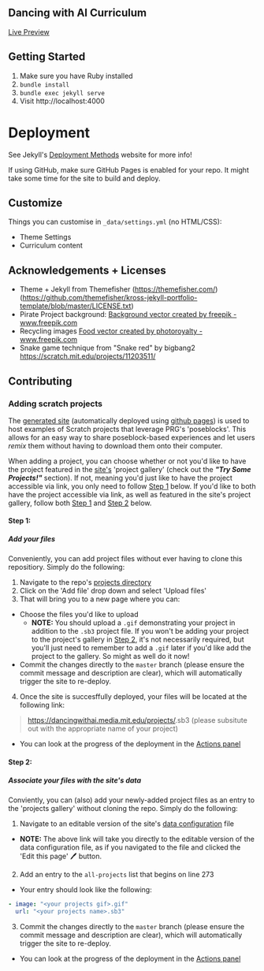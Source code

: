 ## Dancing with AI Curriculum 

[Live Preview](https://dancingwithai.media.mit.edu)

## Getting Started

1. Make sure you have Ruby installed
2. `bundle install`
3. `bundle exec jekyll serve`
4. Visit http://localhost:4000 

# Deployment

See Jekyll's [Deployment Methods](https://jekyllrb.com/docs/deployment-methods/) website for more info!

If using GitHub, make sure GitHub Pages is enabled for your repo. It might take some time for the site to build and deploy.

## Customize

Things you can customise in `_data/settings.yml` (no HTML/CSS):

- Theme Settings
- Curriculum content

## Acknowledgements + Licenses

- Theme + Jekyll from Themefisher (https://themefisher.com/) (https://github.com/themefisher/kross-jekyll-portfolio-template/blob/master/LICENSE.txt)
- Pirate Project background: <a href="https://www.freepik.com/free-photos-vectors/background">Background vector created by freepik - www.freepik.com</a>
- Recycling images <a href="https://www.freepik.com/free-photos-vectors/food">Food vector created by photoroyalty - www.freepik.com</a>
- Snake game technique from "Snake red" by bigbang2 https://scratch.mit.edu/projects/11203511/

## Contributing 

### Adding scratch projects

The [generated site](https://dancingwithai.media.mit.edu) (automatically deployed using [github pages](https://pages.github.com/)) is used to host examples of Scratch projects that leverage PRG's 'poseblocks'. This allows for an easy way to share poseblock-based experiences and let users *remix* them without having to download them onto their computer. 

When adding a project, you can choose whether or not you'd like to have the project featured in the [site's](https://dancingwithai.media.mit.edu) 'project gallery' (check out the ***"Try Some Projects!"*** section). If not, meaning you'd just like to have the project accessible via link, you only need to follow [Step 1](#step-1:) below. If you'd like to both have the project accessible via link, as well as featured in the site's project gallery, follow both [Step 1](#step-1:) and [Step 2](#step-2:) below. 

#### Step 1:
##### Add your files

Conveniently, you can add project files without ever having to clone this repositiory. Simply do the following:

1. Navigate to the repo's [projects directory](https://github.com/dancingwithai/dancingwithai.github.io/tree/master/projects)
2. Click on the 'Add file' drop down and select 'Upload files'
3. That will bring you to a new page where you can:
  - Choose the files you'd like to upload
    - **NOTE:** You should upload a `.gif` demonstrating your project in addition to the `.sb3` project file. If you won't be adding your project to the project's gallery in [Step 2](#step-2:), it's not necessarily required, but you'll just need to remember to add a `.gif` later if you'd like add the project to the gallery. So might as well do it now! 
  - Commit the changes directly to the `master` branch (please ensure the commit message and description are clear), which will automatically trigger the site to re-deploy.
4. Once the site is succesffully deployed, your files will be located at the following link: 
> https://dancingwithai.media.mit.edu/projects/<THE NAME OF YOUR PROJECT>.sb3 
(please subsitute out <THE NAME OF YOUR PROJECT> with the appropriate name of your project)
  - You can look at the progress of the deployment in the [Actions panel](https://github.com/dancingwithai/dancingwithai.github.io/actions)

#### Step 2:
##### Associate your files with the site's data 
  
Conviently, you can (also) add your newly-added project files as an entry to the 'projects gallery' without cloning the repo. Simply do the following:
  
1. Navigate to an editable version of the site's [data configuration](https://github.com/dancingwithai/dancingwithai.github.io/edit/master/_data/settings.yml) file
  - **NOTE:** The above link will take you directly to the editable version of the data configuration file, as if you navigated to the file and clicked the 'Edit this page' 🖊️ button.
2. Add an entry to the `all-projects` list that begins on line 273
  - Your entry should look like the following: 
  ```yaml
  - image: "<your projects gif>.gif"
    url: "<your projects name>.sb3"
  ```
3. Commit the changes directly to the `master` branch (please ensure the commit message and description are clear), which will automatically trigger the site to re-deploy.
  - You can look at the progress of the deployment in the [Actions panel](https://github.com/dancingwithai/dancingwithai.github.io/actions)

